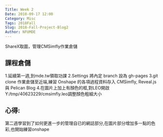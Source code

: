 ```yaml
---
Title: Week 2
Date: 2018-09-17 12:00
Category: Misc
Tags: 2018Fall
Slug: 2018-Fall-Project-Blog2
Author: NFUMDE
---
```

ShareX取圖，管理CMSimfly作業倉儲


<!-- PELICAN_END_SUMMARY -->

課程倉儲
----
1.延續第一週,到mde.tw領取功課
2.Settings 將內定 branch 設為 gh-pages
3.git clone 作業倉儲至近端,練習 Onshape 的各項過程資料存入 CMSimfly, Reveal.js 與 Pelican Blog
4.在圖片上加上有顏色的框,對LEO開啟Y:/tmp/40623229/cmsimfly.leo調整顏色粗細大小

心得:
----



第二週學習到了如何更進一步的管理自已的網誌部分,在圖片部分增加多一點的色彩,也開始練習onshape